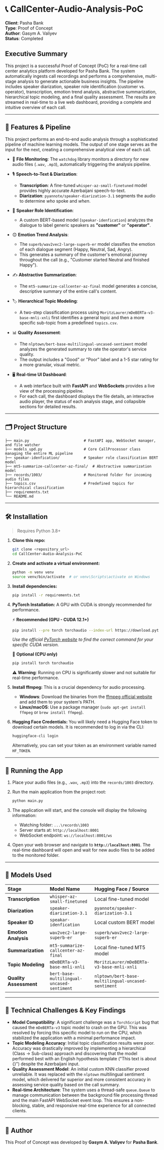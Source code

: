 # 📞 CallCenter-Audio-Analysis-PoC

**Client**: Pasha Bank   
**Type**: Proof of Concept  
**Author**: Gasym A. Valiyev  
**Status**: Completed

## Executive Summary

This project is a successful Proof of Concept (PoC) for a real-time call center analytics platform developed for Pasha Bank. The system automatically ingests call recordings and performs a comprehensive, multi-stage analysis to generate actionable business insights. The pipeline includes speaker diarization, speaker role identification (customer vs. operator), transcription, emotion trend analysis, abstractive summarization, hierarchical topic modeling, and a final quality assessment. The results are streamed in real-time to a live web dashboard, providing a complete and intuitive overview of each call.

---

## 🚀 Features & Pipeline

This project performs an end-to-end audio analysis through a sophisticated pipeline of machine learning models. The output of one stage serves as the input for the next, creating a comprehensive analytical view of each call.

- 📂 **File Monitoring**: The `watchdog` library monitors a directory for new audio files (`.wav`, `.mp3`), automatically triggering the analysis pipeline.

- 🎙️ **Speech-to-Text & Diarization**:
    - **Transcription**: A fine-tuned `whisper-az-small-finetuned` model provides highly accurate Azerbaijani speech-to-text.
    - **Diarization**: `pyannote/speaker-diarization-3.1` segments the audio to determine *who* spoke and *when*.

- 🧠 **Speaker Role Identification**:
    - A custom BERT-based model (`speakar-idenfication`) analyzes the dialogue to label generic speakers as **"customer"** or **"operator"**.

- 😊 **Emotion Trend Analysis**:
    - The `superb/wav2vec2-large-superb-er` model classifies the emotion of each dialogue segment (Happy, Neutral, Sad, Angry).
    - This generates a summary of the customer's emotional journey throughout the call (e.g., "Customer started Neutral and finished Happy").

- ✍️ **Abstractive Summarization**:
    - The `mt5-summarize-callcenter-az-final` model generates a concise, descriptive summary of the entire call's content.

- 🏷️ **Hierarchical Topic Modeling**:
    - A two-step classification process using `MoritzLaurer/mDeBERTa-v3-base-mnli-xnli` first identifies a general topic and then a more specific sub-topic from a predefined `topics.csv`.

- 📊 **Quality Assessment**:
    - The `nlptown/bert-base-multilingual-uncased-sentiment` model analyzes the generated summary to rate the operator's service quality.
    - The output includes a "Good" or "Poor" label and a 1-5 star rating for a more granular, visual metric.

- 🖥️ **Real-time UI Dashboard**:
    - A web interface built with **FastAPI** and **WebSockets** provides a live view of the processing pipeline.
    - For each call, the dashboard displays the file details, an interactive audio player, the status of each analysis stage, and collapsible sections for detailed results.

---

## 🗂️ Project Structure

```
├── main.py                         # FastAPI app, WebSocket manager, and file watcher
├── models_upd.py                   # Core CallProcessor class managing the entire ML pipeline
├── speakar-idenfication/           # Speaker role classification BERT model
├── mt5-summarize-callcenter-az-final/  # Abstractive summarization model
├── records/1003/                   # Monitored folder for incoming audio files
├── topics.csv                      # Predefined topics for hierarchical classification
├── requirements.txt
└── README.md
```

---

## 🛠️ Installation

> Requires Python 3.8+

1.  **Clone this repo:**
    ```bash
    git clone <repository_url>
    cd CallCenter-Audio-Analysis-PoC
    ```

2.  **Create and activate a virtual environment:**
    ```bash
    python -m venv venv
    source venv/bin/activate  # or venv\Scripts\activate on Windows
    ```

3.  **Install dependencies:**
    ```bash
    pip install -r requirements.txt
    ```

4.  **PyTorch Installation:**
    A GPU with CUDA is strongly recommended for performance.

    ⚡ **Recommended (GPU - CUDA 12.1+)**
    ```bash
    pip install --pre torch torchaudio --index-url https://download.pytorch.org/whl/nightly/cu128
    ```
    *Use the official [PyTorch website](https://pytorch.org/get-started/locally/) to find the correct command for your specific CUDA version.*

    🐢 **Optional (CPU only)**
    ```bash
    pip install torch torchaudio
    ```
    ⚠️ **Warning**: Running on CPU is significantly slower and not suitable for real-time performance.

5.  **Install ffmpeg:**
    This is a crucial dependency for audio processing.
    -   **Windows**: Download the binaries from the [ffmpeg official website](https://ffmpeg.org/download.html) and add them to your system's PATH.
    -   **Linux/macOS**: Use a package manager (`sudo apt-get install ffmpeg` or `brew install ffmpeg`).

6.  **Hugging Face Credentials:**
    You will likely need a Hugging Face token to download certain models. It is recommended to log in via the CLI:
    ```bash
    huggingface-cli login
    ```
    Alternatively, you can set your token as an environment variable named `HF_TOKEN`.

---

## 🧪 Running the App

1.  Place your audio files (e.g., `.wav`, `.mp3`) into the `records/1003` directory.
2.  Run the main application from the project root:
    ```bash
    python main.py
    ```
3.  The application will start, and the console will display the following information:
    -   Watching folder: `...\records\1003`
    -   Server starts at: `http://localhost:8001`
    -   WebSocket endpoint: `ws://localhost:8001/ws`

4.  Open your web browser and navigate to **`http://localhost:8001`**. The real-time dashboard will open and wait for new audio files to be added to the monitored folder.

---

## 🧠 Models Used

| Stage | Model Name | Hugging Face / Source |
| :--- | :--- | :--- |
| **Transcription** | `whisper-az-small-finetuned` | Local fine-tuned model |
| **Diarization** | `speaker-diarization-3.1` | `pyannote/speaker-diarization-3.1` |
| **Speaker ID** | `speakar-idenfication` | Local custom BERT model |
| **Emotion Analysis** | `wav2vec2-large-superb-er`| `superb/wav2vec2-large-superb-er` |
| **Summarization** | `mt5-summarize-callcenter-az-final` | Local fine-tuned MT5 model |
| **Topic Modeling** | `mDeBERTa-v3-base-mnli-xnli`| `MoritzLaurer/mDeBERTa-v3-base-mnli-xnli` |
| **Quality Assessment**| `bert-base-multilingual-uncased-sentiment` | `nlptown/bert-base-multilingual-uncased-sentiment` |

---

## 📌 Technical Challenges & Key Findings

-   **Model Compatibility**: A significant challenge was a `TorchScript` bug that caused the `mDeBERTa-v3` topic model to crash on the GPU. This was resolved by forcing this specific model to run on the CPU, which stabilized the application with a minimal performance impact.
-   **Topic Modeling Accuracy**: Initial topic classification results were poor. Accuracy was drastically improved by implementing a hierarchical (Class -> Sub-class) approach and discovering that the model performed best with an English hypothesis template ("This text is about {}") despite the Azerbaijani input.
-   **Quality Assessment Model**: An initial custom KNN classifier proved unreliable. It was replaced with the `nlptown` multilingual sentiment model, which delivered far superior and more consistent accuracy in assessing service quality based on the call summary.
-   **Real-time Architecture**: The system uses a thread-safe `queue.Queue` to manage communication between the background file processing thread and the main FastAPI WebSocket event loop. This ensures a non-blocking, stable, and responsive real-time experience for all connected clients.

---

## 👤 Author

This Proof of Concept was developed by **Gasym A. Valiyev** for **Pasha Bank**.